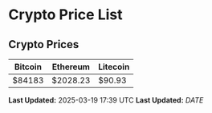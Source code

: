 # Crypto Price List

## Crypto Prices
| Bitcoin | Ethereum | Litecoin |
| ------- | -------- | -------- |
| $84183 | $2028.23 | $90.93 |
**Last Updated:** 2025-03-19 17:39 UTC
**Last Updated:** $DATE$
